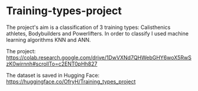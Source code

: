 # Training-types-project
The project's aim is a classification of 3 training types: Calisthenics athletes, Bodybuilders and Powerlifters. In order to classify I used machine learning algorithms KNN and ANN.

The project: https://colab.research.google.com/drive/1DwVXNd7QHWebGHY6woX5RwSzK0wirnnh#scrollTo=c2ENT0pHh827

The dataset is saved in Hugging Face: https://huggingface.co/OfryH/Training_types_project
